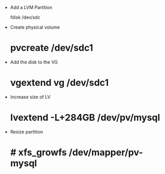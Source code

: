 <!--
Categories:
  - linux
Tags:
  - linux
  - lvm
  - disk
-->


- Add a LVM Partition

    fdisk /dev/sdc

- Create physical volume

    # pvcreate /dev/sdc1

- Add the disk to the VG

    #  vgextend vg /dev/sdc1

- Increase size of LV

    #  lvextend -L+284GB /dev/pv/mysql

- Resize partition

    # #  xfs_growfs /dev/mapper/pv-mysql
